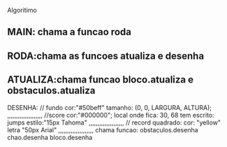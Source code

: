 Algoritimo

MAIN: chama a funcao roda
-----------------------
RODA:chama as funcoes
atualiza e desenha
-----------------------
ATUALIZA:chama funcao
bloco.atualiza e obstaculos.atualiza
----------------------
DESENHA:
// fundo
  cor:"#50beff"
  tamanho:
  (0, 0, LARGURA, ALTURA);
  ,,,,,,,,,,,,,,,,,,,,
  //score
  cor:"#000000";
  local onde fica:
  30, 68
  tem escrito: jumps
  estilo:"15px Tahoma"
  ,,,,,,,,,,,,,,,,,,,,
// record
 quadrado:
 cor: "yellow"
 letra "50px Arial"
,,,,,,,,,,,,,,,,,,,,
chama funcao:
obstaculos.desenha
chao.desenha
bloco.desenha
